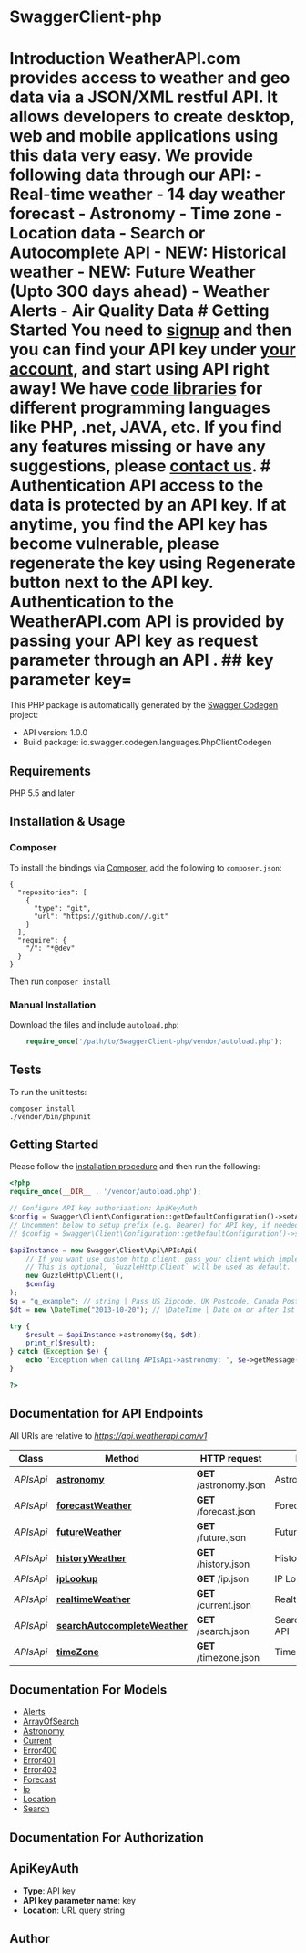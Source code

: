 # SwaggerClient-php
# Introduction  WeatherAPI.com provides access to weather and geo data via a JSON/XML restful API. It allows developers to create desktop, web and mobile applications using this data very easy.    We provide following data through our API:     - Real-time weather - 14 day weather forecast - Astronomy - Time zone - Location data - Search or Autocomplete API - NEW: Historical weather - NEW: Future Weather (Upto 300 days ahead) - Weather Alerts - Air Quality Data  # Getting Started    You need to [signup](https://www.weatherapi.com/signup.aspx) and then you can find your API key under [your account](https://www.weatherapi.com/login.aspx), and start using API right away!    We have [code libraries](https://www.weatherapi.com/docs/code-libraries.aspx) for different programming languages like PHP, .net, JAVA, etc.  If you find any features missing or have any suggestions, please [contact us](https://www.weatherapi.com/contact.aspx).    # Authentication    API access to the data is protected by an API key. If at anytime, you find the API key has become vulnerable, please regenerate the key using Regenerate button next to the API key.  Authentication to the WeatherAPI.com API is provided by passing your API key as request parameter through an API .      ##  key parameter  key=<YOUR API KEY>

This PHP package is automatically generated by the [Swagger Codegen](https://github.com/swagger-api/swagger-codegen) project:

- API version: 1.0.0
- Build package: io.swagger.codegen.languages.PhpClientCodegen

## Requirements

PHP 5.5 and later

## Installation & Usage
### Composer

To install the bindings via [Composer](http://getcomposer.org/), add the following to `composer.json`:

```
{
  "repositories": [
    {
      "type": "git",
      "url": "https://github.com//.git"
    }
  ],
  "require": {
    "/": "*@dev"
  }
}
```

Then run `composer install`

### Manual Installation

Download the files and include `autoload.php`:

```php
    require_once('/path/to/SwaggerClient-php/vendor/autoload.php');
```

## Tests

To run the unit tests:

```
composer install
./vendor/bin/phpunit
```

## Getting Started

Please follow the [installation procedure](#installation--usage) and then run the following:

```php
<?php
require_once(__DIR__ . '/vendor/autoload.php');

// Configure API key authorization: ApiKeyAuth
$config = Swagger\Client\Configuration::getDefaultConfiguration()->setApiKey('key', 'YOUR_API_KEY');
// Uncomment below to setup prefix (e.g. Bearer) for API key, if needed
// $config = Swagger\Client\Configuration::getDefaultConfiguration()->setApiKeyPrefix('key', 'Bearer');

$apiInstance = new Swagger\Client\Api\APIsApi(
    // If you want use custom http client, pass your client which implements `GuzzleHttp\ClientInterface`.
    // This is optional, `GuzzleHttp\Client` will be used as default.
    new GuzzleHttp\Client(),
    $config
);
$q = "q_example"; // string | Pass US Zipcode, UK Postcode, Canada Postalcode, IP address, Latitude/Longitude (decimal degree) or city name. Visit [request parameter section](https://www.weatherapi.com/docs/#intro-request) to learn more.
$dt = new \DateTime("2013-10-20"); // \DateTime | Date on or after 1st Jan, 2015 in yyyy-MM-dd format

try {
    $result = $apiInstance->astronomy($q, $dt);
    print_r($result);
} catch (Exception $e) {
    echo 'Exception when calling APIsApi->astronomy: ', $e->getMessage(), PHP_EOL;
}

?>
```

## Documentation for API Endpoints

All URIs are relative to *https://api.weatherapi.com/v1*

Class | Method | HTTP request | Description
------------ | ------------- | ------------- | -------------
*APIsApi* | [**astronomy**](docs/Api/APIsApi.md#astronomy) | **GET** /astronomy.json | Astronomy API
*APIsApi* | [**forecastWeather**](docs/Api/APIsApi.md#forecastweather) | **GET** /forecast.json | Forecast API
*APIsApi* | [**futureWeather**](docs/Api/APIsApi.md#futureweather) | **GET** /future.json | Future API
*APIsApi* | [**historyWeather**](docs/Api/APIsApi.md#historyweather) | **GET** /history.json | History API
*APIsApi* | [**ipLookup**](docs/Api/APIsApi.md#iplookup) | **GET** /ip.json | IP Lookup API
*APIsApi* | [**realtimeWeather**](docs/Api/APIsApi.md#realtimeweather) | **GET** /current.json | Realtime API
*APIsApi* | [**searchAutocompleteWeather**](docs/Api/APIsApi.md#searchautocompleteweather) | **GET** /search.json | Search/Autocomplete API
*APIsApi* | [**timeZone**](docs/Api/APIsApi.md#timezone) | **GET** /timezone.json | Time Zone API


## Documentation For Models

 - [Alerts](docs/Model/Alerts.md)
 - [ArrayOfSearch](docs/Model/ArrayOfSearch.md)
 - [Astronomy](docs/Model/Astronomy.md)
 - [Current](docs/Model/Current.md)
 - [Error400](docs/Model/Error400.md)
 - [Error401](docs/Model/Error401.md)
 - [Error403](docs/Model/Error403.md)
 - [Forecast](docs/Model/Forecast.md)
 - [Ip](docs/Model/Ip.md)
 - [Location](docs/Model/Location.md)
 - [Search](docs/Model/Search.md)


## Documentation For Authorization


## ApiKeyAuth

- **Type**: API key
- **API key parameter name**: key
- **Location**: URL query string


## Author




